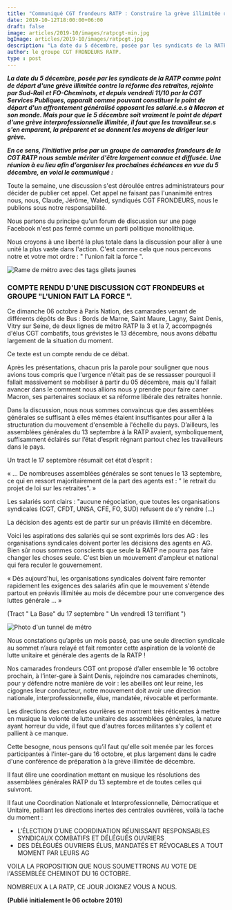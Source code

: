 ```yaml
---
title: "Communiqué CGT frondeurs RATP : Construire la grève illimitée du 5 décembre !"
date: 2019-10-12T18:00:00+06:00
draft: false
image: articles/2019-10/images/ratpcgt-min.jpg
bgImage: articles/2019-10/images/ratpcgt.jpg
description: "La date du 5 décembre, posée par les syndicats de la RATP comme point de départ d'une grève illimitée contre la réforme des retraites apparaît comme pouvant constituer le point de départ d'un affrontement généralisé opposant les salarié.e.s à Macron et son monde. Mais pour que le 5 décembre soit vraiment le point de départ d'une grève interprofessionnelle illimitée, il faut que les travailleur.se.s s'en emparent, la préparent et se donnent les moyens de diriger leur grève."
author: le groupe CGT FRONDEURS RATP.
type : post
---
```


***La date du 5 décembre, posée par les syndicats de la RATP comme point de départ d'une grève illimitée contre la réforme des retraites, rejointe par Sud-Rail et FO-Cheminots, et depuis vendredi 11/10 par la CGT Services Publiques, apparaît comme pouvant constituer le point de départ d'un affrontement généralisé opposant les salarié.e.s à Macron et son monde. Mais pour que le 5 décembre soit vraiment le point de départ d'une grève interprofessionnelle illimitée, il faut que les travailleur.se.s s'en emparent, la préparent et se donnent les moyens de diriger leur grève.***

***En ce sens, l'initiative prise par un  groupe de camarades frondeurs de la CGT RATP nous semble mériter d'être largement connue et diffusée. Une réunion à eu lieu afin d’organiser les prochaines échéances en vue du 5 décembre, en voici le communiqué :***


Toute la semaine, une discussion s'est déroulée entres administrateurs pour décider de publier cet appel. Cet appel ne faisant pas l'unanimité entres nous, nous, Claude, Jérôme, Waled, syndiqués CGT FRONDEURS, nous le publions sous notre responsabilité.

Nous partons du principe qu'un forum de discussion sur une page Facebook n'est pas fermé comme un parti politique monolithique.

Nous croyons à une liberté la plus totale dans la discussion pour aller à une unité la plus vaste dans l'action. C'est comme cela que nous percevons notre et votre mot ordre : " l'union fait la force ".

![Rame de métro avec des tags gilets jaunes](/articles/2019-10/images/ratpcgt1.jpg)


### COMPTE RENDU D'UNE DISCUSSION CGT FRONDEURS et GROUPE "L'UNION FAIT LA FORCE ".

Ce dimanche 06 octobre à Paris Nation, des camarades venant de différents dépôts de Bus : Bords de Marne, Saint Maure, Lagny, Saint Denis, Vitry sur Seine, de deux lignes de métro RATP la 3 et la 7, accompagnés d'élus CGT combatifs, tous grévistes le 13 décembre, nous avons débattu largement de la situation du moment.

Ce texte est un compte rendu de ce débat.

Après les présentations, chacun pris la parole pour souligner que nous avions tous compris que l'urgence n'était pas de se ressasser pourquoi il fallait massivement se mobiliser à partir du 05 décembre, mais qu'il fallait avancer dans le comment nous allions nous y prendre pour faire caner Macron, ses partenaires sociaux et sa réforme libérale des retraites honnie.

Dans la discussion, nous nous sommes convaincus que des assemblées générales se suffisant à elles mêmes étaient insuffisantes pour aller à la structuration du mouvement d'ensemble à l'échelle du pays. D’ailleurs, les assemblées générales du 13 septembre à la RATP avaient, symboliquement, suffisamment éclairés sur l’état d’esprit régnant partout chez les travailleurs dans le pays.

Un tract le 17 septembre résumait cet état d’esprit :


« ... De nombreuses assemblées générales se sont tenues le 13 septembre, ce qui en ressort majoritairement de la part des agents est : " le retrait du projet de loi sur les retraites". »

Les salariés sont clairs : "aucune négociation, que toutes les organisations syndicales (CGT, CFDT, UNSA, CFE, FO, SUD) refusent de s'y rendre (...)

La décision des agents est de partir sur un préavis illimité en décembre.

Voici les aspirations des salariés qui se sont exprimés lors des AG : les organisations syndicales doivent porter les décisions des agents en AG. Bien sûr nous sommes conscients que seule la RATP ne pourra pas faire changer les choses seule. C'est bien un mouvement d'ampleur et national qui fera reculer le gouvernement.

« Dès aujourd'hui, les organisations syndicales doivent faire remonter rapidement les exigences des salariés afin que le mouvement s'étende partout en préavis illimitée au mois de décembre pour une convergence des luttes générale ... »

(Tract " La Base" du 17 septembre " Un vendredi 13 terrifiant ")

![Photo d'un tunnel de métro](/articles/2019-10/images/ratpcgt2.jpg)

Nous constations qu’après un mois passé, pas une seule direction syndicale au sommet n’aura relayé et fait remonter cette aspiration de la volonté de lutte unitaire et générale des agents de la RATP !

Nos camarades frondeurs CGT ont proposé d’aller ensemble le 16 octobre prochain, à l’inter-gare à Saint Denis, rejoindre nos camarades cheminots, pour y défendre notre manière de voir : les abeilles ont leur reine, les cigognes leur conducteur, notre mouvement doit avoir une direction nationale, interprofessionnelle, élue, mandatée, révocable et performante.

Les directions des centrales ouvrières se montrent très réticentes à mettre en musique la volonté de lutte unitaire des assemblées générales, la nature ayant horreur du vide, il faut que d'autres forces militantes s’y collent et pallient à ce manque.

Cette besogne, nous pensons qu’il faut qu'elle soit menée par les forces participantes à l'inter-gare du 16 octobre, et plus largement dans le cadre d'une conférence de préparation à la grève illimitée de décembre.

Il faut élire une coordination mettant en musique les résolutions des assemblées générales RATP du 13 septembre et de toutes celles qui suivront.

Il faut une Coordination Nationale et Interprofessionnelle, Démocratique et Unitaire, palliant les directions inertes des centrales ouvrières, voilà la tache du moment :

* L’ÉLECTION D’UNE COORDINATION RÉUNISSANT RESPONSABLES SYNDICAUX COMBATIFS ET DÉLÉGUÉS OUVRIERS
* DES DÉLÉGUÉS OUVRIERS ÉLUS, MANDATÉS ET RÉVOCABLES A TOUT MOMENT PAR LEURS AG

VOILA LA PROPOSITION QUE NOUS SOUMETTRONS AU VOTE DE l'ASSEMBLÉE CHEMINOT DU 16 OCTOBRE.

NOMBREUX A LA RATP, CE JOUR JOIGNEZ VOUS A NOUS.

**(Publié initialement le 06 octobre 2019)**
